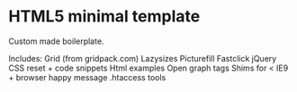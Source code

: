 # HTML5 minimal template

Custom made boilerplate.

Includes:
Grid (from gridpack.com)
Lazysizes
Picturefill
Fastclick
jQuery
CSS reset + code snippets
Html examples
Open graph tags
Shims for < IE9 + browser happy message
.htaccess tools